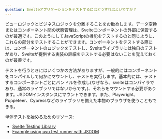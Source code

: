 ```yaml
---
question: Svelteアプリケーションをテストするにはどうすればよいですか？
---
```


ビューロジックとビジネスロジックを分離することをお勧めします。データ変換またはコンポーネント間の状態管理は、Svelteコンポーネントの外部に保管するのが最適です。このようにしてJavaScriptの機能をテストするのと同じように、これらの部分をテストすることができます。コンポーネントをテストする際には、コンポーネントのロジックをテストし、Svelteライブラリには独自のテストがあり、Svelteが提供する実装の詳細をテストする必要はないことを覚えておくのが最善です。

テストを行うときにはいくつかの方法がありますが、一般的にはコンポーネントをコンパイルして何かにマウントし、テストを実行します。基本的には、テストするコンポーネントごとにバンドルを作成し(なぜなら、svelteはコンパイラであり、通常のライブラリではないからです。)、それらをマウントする必要があります。JSDOMインスタンスにマウントできます。また、Playwright、Puppeteer、Cypressなどのライブラリを備えた本物のブラウザを使うこともできる。

単体テストを始めるためのリソース:
- [Svelte Testing Library](https://testing-library.com/docs/svelte-testing-library/example/)
- [Example using uvu test runner with JSDOM](https://github.com/lukeed/uvu/tree/master/examples/svelte)
